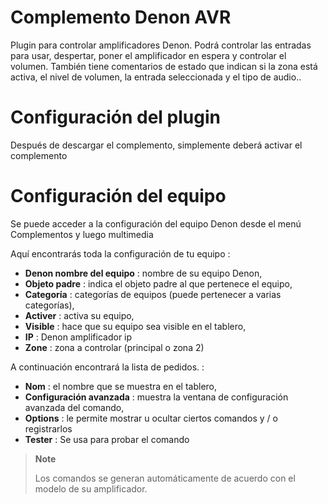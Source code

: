 # Complemento Denon AVR

Plugin para controlar amplificadores Denon. Podrá controlar las entradas para usar, despertar, poner el amplificador en espera y controlar el volumen. También tiene comentarios de estado que indican si la zona está activa, el nivel de volumen, la entrada seleccionada y el tipo de audio..

# Configuración del plugin

Después de descargar el complemento, simplemente deberá activar el complemento

# Configuración del equipo

Se puede acceder a la configuración del equipo Denon desde el menú Complementos y luego multimedia

Aquí encontrarás toda la configuración de tu equipo :

-   **Denon nombre del equipo** : nombre de su equipo Denon,
-   **Objeto padre** : indica el objeto padre al que pertenece el equipo,
-   **Categoría** : categorías de equipos (puede pertenecer a varias categorías),
-   **Activer** : activa su equipo,
-   **Visible** : hace que su equipo sea visible en el tablero,
-   **IP** : Denon amplificador ip
-   **Zone** : zona a controlar (principal o zona 2)

A continuación encontrará la lista de pedidos. :

-   **Nom** : el nombre que se muestra en el tablero,
-   **Configuración avanzada** : muestra la ventana de configuración avanzada del comando,
-   **Options** : le permite mostrar u ocultar ciertos comandos y / o registrarlos
-   **Tester** : Se usa para probar el comando

> **Note**
>
> Los comandos se generan automáticamente de acuerdo con el modelo de su amplificador.
